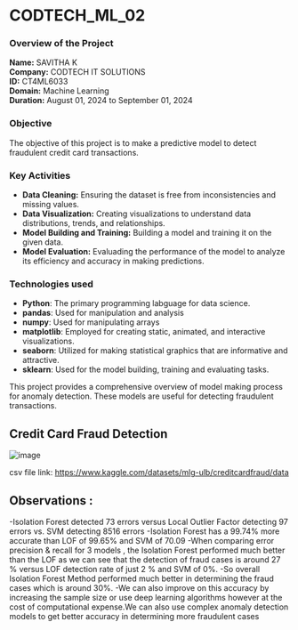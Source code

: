 # CODTECH_ML_02

### Overview of the Project

**Name:** SAVITHA K <br>
**Company:** CODTECH IT SOLUTIONS <br>
**ID:** CT4ML6033 <br>
**Domain:** Machine Learning <br>
**Duration:** August 01, 2024 to September 01, 2024 <br>

### Objective

The objective of this project is to make a predictive model to detect fraudulent credit card transactions.

### Key Activities

- **Data Cleaning:** Ensuring the dataset is free from inconsistencies and missing values.
- **Data Visualization:** Creating visualizations to understand data distributions, trends, and relationships.
- **Model Building and Training:** Building a model and training it on the given data.
- **Model Evaluation:** Evaluading the performance of the model to analyze its efficiency and accuracy in making predictions.

### Technologies used

- **Python**: The primary programming labguage for data science.
- **pandas**: Used for manipulation and analysis
- **numpy**: Used for manipulating arrays
- **matplotlib**: Employed for creating static, animated, and interactive visualizations.
- **seaborn**: Utilized for making statistical graphics that are informative and attractive.
- **sklearn**: Used for the model building, training and evaluating tasks.

This project provides a comprehensive overview of model making process for anomaly detection. These models are useful for detecting fraudulent transactions.

## Credit Card Fraud Detection

![image](https://github.com/user-attachments/assets/754f9667-76f9-442e-b9d5-ba9e515240cd)

csv file link: https://www.kaggle.com/datasets/mlg-ulb/creditcardfraud/data

## Observations :

-Isolation Forest detected 73 errors versus Local Outlier Factor detecting 97 errors vs. SVM detecting 8516 errors
-Isolation Forest has a 99.74% more accurate than LOF of 99.65% and SVM of 70.09
-When comparing error precision & recall for 3 models , the Isolation Forest performed much better than the LOF as we can see that the detection of fraud cases is around 27 % versus LOF detection rate of just 2 % and SVM of 0%.
-So overall Isolation Forest Method performed much better in determining the fraud cases which is around 30%.
-We can also improve on this accuracy by increasing the sample size or use deep learning algorithms however at the cost of computational expense.We can also use complex anomaly detection models to get better accuracy in determining more fraudulent cases
